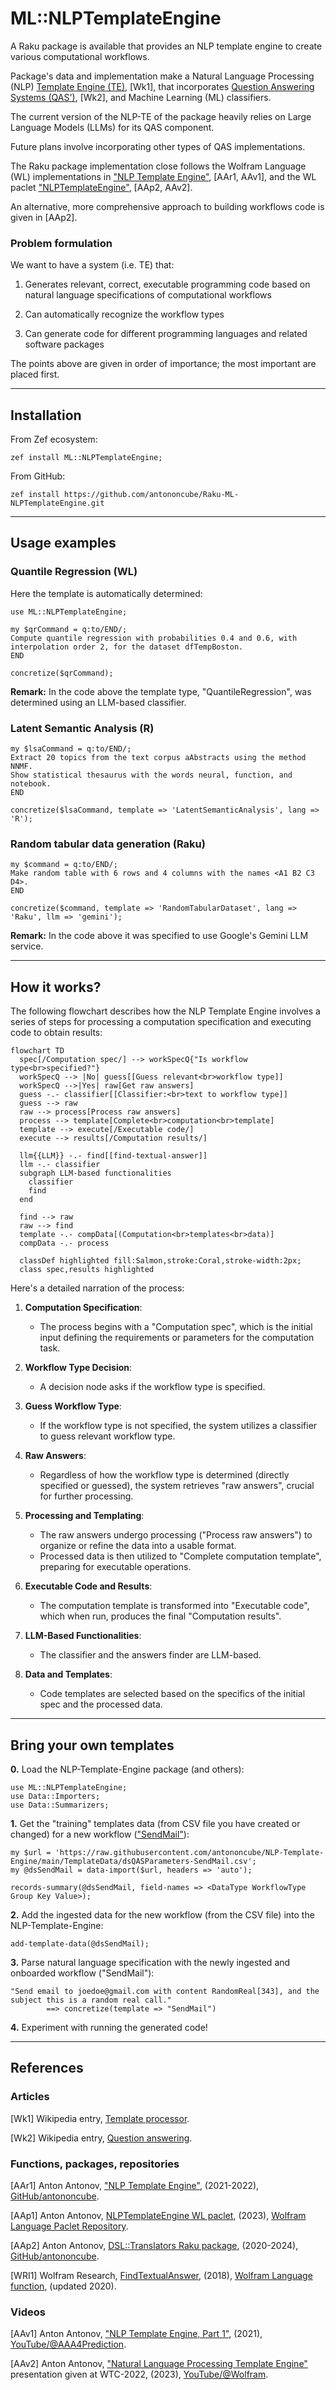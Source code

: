 # ML::NLPTemplateEngine

A Raku package is available that provides an NLP template engine to create various computational workflows.

Package's data and implementation make a Natural Language Processing (NLP)
[Template Engine (TE)](https://en.wikipedia.org/wiki/Template_processor), [Wk1],
that incorporates
[Question Answering Systems (QAS')](https://en.wikipedia.org/wiki/Question_answering), [Wk2],
and Machine Learning (ML) classifiers.

The current version of the NLP-TE of the package heavily relies on Large Language Models (LLMs) for its QAS component.

Future plans involve incorporating other types of QAS implementations.

The Raku package implementation close follows the Wolfram Language (WL) implementations in
["NLP Template Engine"](https://github.com/antononcube/NLP-Template-Engine), [AAr1, AAv1],
and the WL paclet
["NLPTemplateEngine"](https://resources.wolframcloud.com/PacletRepository/resources/AntonAntonov/NLPTemplateEngine/), [AAp2, AAv2].

An alternative, more comprehensive approach to building workflows code is given in [AAp2].

### Problem formulation

We want to have a system (i.e. TE) that:

1. Generates relevant, correct, executable programming code based on natural language specifications of computational
   workflows

2. Can automatically recognize the workflow types

3. Can generate code for different programming languages and related software packages

The points above are given in order of importance; the most important are placed first.

------

## Installation

From Zef ecosystem:

```
zef install ML::NLPTemplateEngine;
```

From GitHub:

```
zef install https://github.com/antononcube/Raku-ML-NLPTemplateEngine.git
```

-----

## Usage examples

### Quantile Regression (WL)

Here the template is automatically determined:

```perl6
use ML::NLPTemplateEngine;

my $qrCommand = q:to/END/;
Compute quantile regression with probabilities 0.4 and 0.6, with interpolation order 2, for the dataset dfTempBoston.
END

concretize($qrCommand);
```

**Remark:** In the code above the template type, "QuantileRegression", was determined using an LLM-based classifier.

### Latent Semantic Analysis (R)

```perl6
my $lsaCommand = q:to/END/;
Extract 20 topics from the text corpus aAbstracts using the method NNMF. 
Show statistical thesaurus with the words neural, function, and notebook.
END

concretize($lsaCommand, template => 'LatentSemanticAnalysis', lang => 'R');
```

### Random tabular data generation (Raku)

```perl6
my $command = q:to/END/;
Make random table with 6 rows and 4 columns with the names <A1 B2 C3 D4>.
END

concretize($command, template => 'RandomTabularDataset', lang => 'Raku', llm => 'gemini');
```

**Remark:** In the code above it was specified to use Google's Gemini LLM service.

------

## How it works?

The following flowchart describes how the NLP Template Engine involves a series of steps for processing a computation
specification and executing code to obtain results:

```mermaid
flowchart TD
  spec[/Computation spec/] --> workSpecQ{"Is workflow type<br>specified?"}
  workSpecQ --> |No| guess[[Guess relevant<br>workflow type]]
  workSpecQ -->|Yes| raw[Get raw answers]
  guess -.- classifier[[Classifier:<br>text to workflow type]]
  guess --> raw
  raw --> process[Process raw answers]
  process --> template[Complete<br>computation<br>template]
  template --> execute[/Executable code/]
  execute --> results[/Computation results/]

  llm{{LLM}} -.- find[[find-textual-answer]]
  llm -.- classifier
  subgraph LLM-based functionalities
    classifier
    find
  end

  find --> raw
  raw --> find
  template -.- compData[(Computation<br>templates<br>data)]
  compData -.- process

  classDef highlighted fill:Salmon,stroke:Coral,stroke-width:2px;
  class spec,results highlighted
```

Here's a detailed narration of the process:

1. **Computation Specification**:
    - The process begins with a "Computation spec", which is the initial input defining the requirements or parameters
      for the computation task.

2. **Workflow Type Decision**:
    - A decision node asks if the workflow type is specified.

3. **Guess Workflow Type**:
    - If the workflow type is not specified, the system utilizes a classifier to guess relevant workflow type.

4. **Raw Answers**:
    - Regardless of how the workflow type is determined (directly specified or guessed), the system retrieves "raw
      answers", crucial for further processing.

5. **Processing and Templating**:
    - The raw answers undergo processing ("Process raw answers") to organize or refine the data into a usable format.
    - Processed data is then utilized to "Complete computation template", preparing for executable operations.

6. **Executable Code and Results**:
    - The computation template is transformed into "Executable code", which when run, produces the final "Computation
      results".

7. **LLM-Based Functionalities**:
    - The classifier and the answers finder are LLM-based.

8. **Data and Templates**:
    - Code templates are selected based on the specifics of the initial spec and the processed data.

------

## Bring your own templates

**0.** Load the NLP-Template-Engine package (and others):

```perl6
use ML::NLPTemplateEngine;
use Data::Importers;
use Data::Summarizers;
```

**1.** Get the "training" templates data (from CSV file you have created or changed) for a new workflow
(["SendMail"](https://github.com/antononcube/NLP-Template-Engine/blob/main/TemplateData/dsQASParameters-SendMail.csv)):

```perl6
my $url = 'https://raw.githubusercontent.com/antononcube/NLP-Template-Engine/main/TemplateData/dsQASParameters-SendMail.csv';
my @dsSendMail = data-import($url, headers => 'auto');

records-summary(@dsSendMail, field-names => <DataType WorkflowType Group Key Value>);
```

**2.** Add the ingested data for the new workflow (from the CSV file) into the NLP-Template-Engine:

```perl6
add-template-data(@dsSendMail);
```

**3.** Parse natural language specification with the newly ingested and onboarded workflow ("SendMail"):

```perl6
"Send email to joedoe@gmail.com with content RandomReal[343], and the subject this is a random real call."
        ==> concretize(template => "SendMail") 
```

**4.** Experiment with running the generated code!

------

## References

### Articles

[Wk1] Wikipedia entry, [Template processor](https://en.wikipedia.org/wiki/Template_processor).

[Wk2] Wikipedia entry, [Question answering](https://en.wikipedia.org/wiki/Question_answering).

### Functions, packages, repositories

[AAr1] Anton Antonov,
["NLP Template Engine"](https://github.com/antononcube/NLP-Template-Engine),
(2021-2022),
[GitHub/antononcube](https://github.com/antononcube).

[AAp1] Anton Antonov,
[NLPTemplateEngine WL paclet](https://resources.wolframcloud.com/PacletRepository/resources/AntonAntonov/NLPTemplateEngine/),
(2023),
[Wolfram Language Paclet Repository](https://resources.wolframcloud.com/PacletRepository/).

[AAp2] Anton Antonov,
[DSL::Translators Raku package](https://github.com/antononcube/Raku-DSL-Translators),
(2020-2024),
[GitHub/antononcube](https://github.com/antononcube).

[WRI1] Wolfram Research,
[FindTextualAnswer]( https://reference.wolfram.com/language/ref/FindTextualAnswer.html),
(2018),
[Wolfram Language function](https://reference.wolfram.com), (updated 2020).

### Videos

[AAv1] Anton Antonov,
["NLP Template Engine, Part 1"](https://youtu.be/a6PvmZnvF9I),
(2021),
[YouTube/@AAA4Prediction](https://www.youtube.com/@AAA4Prediction).

[AAv2] Anton Antonov,
["Natural Language Processing Template Engine"](https://www.youtube.com/watch?v=IrIW9dB5sRM) presentation given at
WTC-2022,
(2023),
[YouTube/@Wolfram](https://www.youtube.com/@Wolfram).
